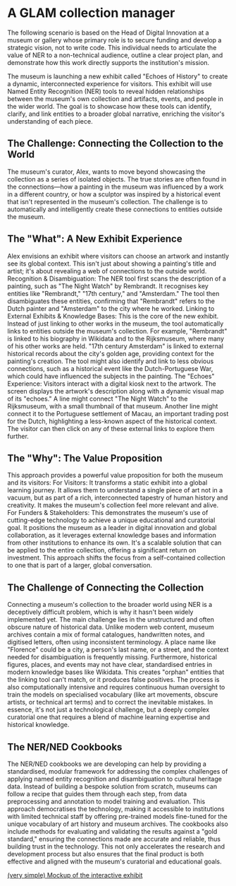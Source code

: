 # A GLAM collection manager
The following scenario is based on the Head of Digital Innovation at a museum or gallery whose primary role is to secure funding and develop a strategic vision, not to write code. This individual needs to articulate the value of NER to a non-technical audience, outline a clear project plan, and demonstrate how this work directly supports the institution's mission.

The museum is launching a new exhibit called "Echoes of History" to create a dynamic, interconnected experience for visitors. This exhibit will use Named Entity Recognition (NER) tools to reveal hidden relationships between the museum's own collection and artifacts, events, and people in the wider world. The goal is to showcase how these tools can identify, clarify, and link entities to a broader global narrative, enriching the visitor's understanding of each piece.

## The Challenge: Connecting the Collection to the World
The museum's curator, Alex, wants to move beyond showcasing the collection as a series of isolated objects. The true stories are often found in the connections—how a painting in the museum was influenced by a work in a different country, or how a sculptor was inspired by a historical event that isn't represented in the museum's collection. The challenge is to automatically and intelligently create these connections to entities outside the museum.

## The "What": A New Exhibit Experience
Alex envisions an exhibit where visitors can choose an artwork and instantly see its global context. This isn't just about showing a painting's title and artist; it's about revealing a web of connections to the outside world.
Recognition & Disambiguation: The NER tool first scans the description of a painting, such as "The Night Watch" by Rembrandt. It recognises key entities like "Rembrandt," "17th century," and "Amsterdam." The tool then disambiguates these entities, confirming that "Rembrandt" refers to the Dutch painter and "Amsterdam" to the city where he worked.
Linking to External Exhibits & Knowledge Bases: This is the core of the new exhibit. Instead of just linking to other works in the museum, the tool automatically links to entities outside the museum's collection. For example, "Rembrandt" is linked to his biography in Wikidata and to the Rijksmuseum, where many of his other works are held. "17th century Amsterdam" is linked to external historical records about the city's golden age, providing context for the painting's creation. The tool might also identify and link to less obvious connections, such as a historical event like the Dutch-Portuguese War, which could have influenced the subjects in the painting.
The "Echoes" Experience: Visitors interact with a digital kiosk next to the artwork. The screen displays the artwork's description along with a dynamic visual map of its "echoes." A line might connect "The Night Watch" to the Rijksmuseum, with a small thumbnail of that museum. Another line might connect it to the Portuguese settlement of Macau, an important trading post for the Dutch, highlighting a less-known aspect of the historical context. The visitor can then click on any of these external links to explore them further.

## The "Why": The Value Proposition
This approach provides a powerful value proposition for both the museum and its visitors:
For Visitors: It transforms a static exhibit into a global learning journey. It allows them to understand a single piece of art not in a vacuum, but as part of a rich, interconnected tapestry of human history and creativity. It makes the museum's collection feel more relevant and alive.
For Funders & Stakeholders: This demonstrates the museum's use of cutting-edge technology to achieve a unique educational and curatorial goal. It positions the museum as a leader in digital innovation and global collaboration, as it leverages external knowledge bases and information from other institutions to enhance its own. It's a scalable solution that can be applied to the entire collection, offering a significant return on investment. This approach shifts the focus from a self-contained collection to one that is part of a larger, global conversation.

## The Challenge of Connecting the Collection
Connecting a museum's collection to the broader world using NER is a deceptively difficult problem, which is why it hasn't been widely implemented yet. The main challenge lies in the unstructured and often obscure nature of historical data. Unlike modern web content, museum archives contain a mix of formal catalogues, handwritten notes, and digitised letters, often using inconsistent terminology. A place name like "Florence" could be a city, a person's last name, or a street, and the context needed for disambiguation is frequently missing. Furthermore, historical figures, places, and events may not have clear, standardised entries in modern knowledge bases like Wikidata. This creates "orphan" entities that the linking tool can't match, or it produces false positives. The process is also computationally intensive and requires continuous human oversight to train the models on specialised vocabulary (like art movements, obscure artists, or technical art terms) and to correct the inevitable mistakes. In essence, it's not just a technological challenge, but a deeply complex curatorial one that requires a blend of machine learning expertise and historical knowledge.

## The NER/NED Cookbooks
The NER/NED cookbooks we are developing can help by providing a standardised, modular framework for addressing the complex challenges of applying named entity recognition and disambiguation to cultural heritage data. Instead of building a bespoke solution from scratch, museums can follow a recipe that guides them through each step, from data preprocessing and annotation to model training and evaluation. This approach democratises the technology, making it accessible to institutions with limited technical staff by offering pre-trained models fine-tuned for the unique vocabulary of art history and museum archives. The cookbooks also include methods for evaluating and validating the results against a "gold standard," ensuring the connections made are accurate and reliable, thus building trust in the technology. This not only accelerates the research and development process but also ensures that the final product is both effective and aligned with the museum's curatorial and educational goals.

[(very simple) Mockup of the interactive exhibit](https://claude.ai/public/artifacts/4e109a31-fe1d-4546-8243-759c4ec533e4)
